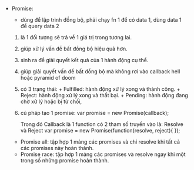 * Promise: 
    - dùng để lập trình đồng bộ, phải chạy fn 1 để có data 1, dùng data 1 để query data 2

    1. là 1 đối tượng sẽ trả về 1 giá trị trong tương lai.
    2. giúp xử lý vấn đề bất đồng bộ hiệu quả hơn.
    3. sinh ra để giải quyết kết quả của 1 hành động cụ thể.
    4. giúp giải quyết vấn đề bất đồng bộ mà không rơi vào callback hell hoặc pyramid of doom
    5. có 3 trạng thái: 
                + Fulfilled: hành động xử lý xong và thành công.
                + Reject: hành động xử lý xong và thất bại.
                + Pending: hành động đang chờ xử lý hoặc bị từ chối,
    6. cú pháp tạo 1 promise: 
            var promise = new Promise(callback);

        Trong đó Callback là 1 function có 2 tham số truyền vào là: Resolve và Reject
            var promise = new Promise(function(resolve, reject){
        });

    - Promise all: tập hợp 1 mảng các promises và chỉ resolve khi tất cả các promises này hoàn thành.
    - Promise race: tập hợp 1 mảng các promises và resolve ngay khi một trong số những promise hoàn thành.    
